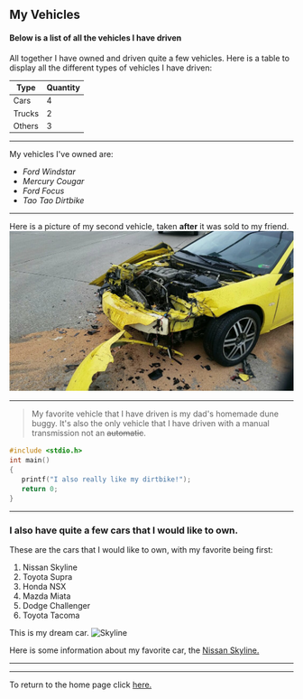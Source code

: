 ## My Vehicles ##

#### Below is a list of all the vehicles I have driven ####

All together I have owned and driven quite a few vehicles. Here is a table to display all the different types of vehicles I have driven:

Type | Quantity
--- | ---
Cars | 4
Trucks | 2
Others | 3 

---

My vehicles I've owned are:

* *Ford Windstar*
* *Mercury Cougar*
* *Ford Focus*
* *Tao Tao Dirtbike*





***

Here is a picture of my second vehicle, taken **after** it was sold to my friend.![Cougar](Cougar.jpeg)


***



>My favorite vehicle that I have driven is my dad's homemade dune buggy.
>It's also the only vehicle that I have driven with a manual transmission not an  ~~automatic~~.




```C
#include <stdio.h>
int main()
{
   printf("I also really like my dirtbike!");
   return 0;
}
```

***

### I also have quite a few cars that I would like to own. ###

These are the cars that I would like to own, with my favorite being first:

1. Nissan Skyline
2. Toyota Supra
3. Honda NSX
4. Mazda Miata
5. Dodge Challenger
6. Toyota Tacoma


This is my dream car.
![Skyline](http://imagesvc.timeincapp.com/v3/foundry/image/?q=70&w=1440&url=https%3A%2F%2Ftimedotcom.files.wordpress.com%2F2017%2F04%2Fd5db501f-5b0b-4e93-bfdd-d954edefe143-large.jpg%3Fquality%3D85)

Here is some information about my favorite car, the [Nissan Skyline.](<http://gtrnissanskyline.com/r34-gtr/>)


***


***

To return to the home page click [here.](https://github.com/StevenVaughan97/My-Vehicles/blob/master/README.md)
